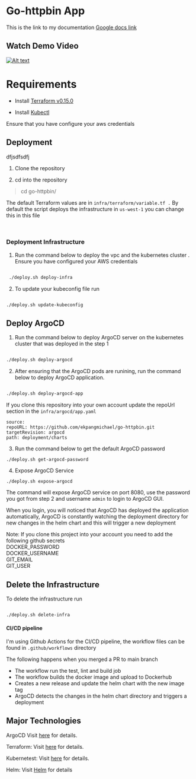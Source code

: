 
  

  

# Go-httpbin App

This is the link to my documentation [Google docs link](https://docs.google.com/document/d/1A7WEx7mT9K3UoXUQl7TDt9BJ3FxbFr4xfwFZWdNGbec/edit?usp=sharing)


## Watch Demo Video

[![Alt text](https://img.youtube.com/vi/fCHhccAY-9w/0.jpg)](https://www.youtube.com/watch?v=fCHhccAY-9w)

# Requirements

  
  

- Install [Terraform v0.15.0](https://learn.hashicorp.com/tutorials/terraform/install-cli)

  

- Install [Kubectl](https://kubernetes.io/docs/tasks/tools/)

Ensure that you have configure your aws credentials

## Deployment
dfjsdfsdfj
  

1. Clone the repository

  

2. cd into the repository

  

> cd go-httpbin/

  

The default Terraform values are in `infra/terraform/variable.tf .` By default the script deploys the infrastructure in `us-west-1` you can change this in this file

  

<br>

  
  

### Deployment Infrastructure

  

1. Run the command below to deploy the vpc and the kubernetes cluster . Ensure you have configured your AWS credentials

  

  

```bash

 ./deploy.sh deploy-infra

```

  

  

2. To update your kubeconfig file run

```bash

./deploy.sh update-kubeconfig

```

  

  

## Deploy ArgoCD

 
1. Run the command below to deploy ArgoCD server on the kubernetes cluster that was deployed in the step 1

  

  

```bash

./deploy.sh deploy-argocd

```

  

  

2. After ensuring that the ArgoCD pods are runining, run the command below to deploy ArgoCD application.


```bash

./deploy.sh deploy-argocd-app

```


If you clone this repository into your own account update the repoUrl section in the `infra/argocd/app.yaml `

 ```
source:
repoURL: https://github.com/ekpangmichael/go-httpbin.git
targetRevision: argocd
path: deployment/charts
```

  

3. Run the command below to get the default ArgoCD password

```
./deploy.sh get-argocd-password 
``` 
  

4. Expose ArgoCD Service 
```
./deploy.sh expose-argocd   
```
The command will expose ArgoCD service on port 8080, use the password you got from step 2 and username `admin` to login to ArgoCD GUI.
  
When you login, you will noticed that ArgoCD has deployed the application automatically, ArgoCD is constantly watching the deployment directory for new changes in the helm chart and  this will trigger a new deployment 


Note: If you clone this project into your account you need to add the following github secrets
<br>DOCKER_PASSWORD <br>
DOCKER_USERNAME <br>
GIT_EMAIL <br>
GIT_USER



## Delete the Infrastructure

  

To delete the infrastructure run

```bash

./deploy.sh delete-infra 

```
  

#### CI/CD pipeline

  I'm using Github Actions for the CI/CD pipeline, the workflow files can be found in `.github/workflows` directory 

The following happens when you merged a PR to main branch
- The workflow run the test, lint and build job
- The workflow builds the docker image and upload to Dockerhub
- Creates a new release and update the helm chart with the new image tag
- ArgoCD detects the changes in the helm  chart directory and triggers a deployment

  

## Major Technologies  

ArgoCD Visit [here](https://argo-cd.readthedocs.io/en/stable/) for details.

Terraform: Visit [here](https://www.terraform.io/) for details.

Kubernetest: Visit [here](https://kubernetes.io/) for details.

Helm: Visit [Helm](https://helm.sh/) for details

